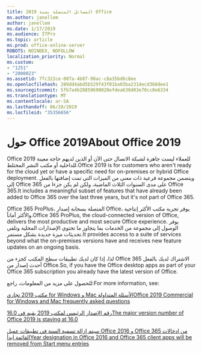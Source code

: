 ```yaml
---
title: المسائل المتصلة بسنة 2019 Office
ms.author: janellem
author: janellem
ms.date: 1/17/2019
ms.audience: ITPro
ms.topic: article
ms.prod: office-online-server
ROBOTS: NOINDEX, NOFOLLOW
localization_priority: Normal
ms.custom:
- "1251"
- "2000023"
ms.assetid: 7fc322ce-08fa-4b87-98ac-c8a35bd6c8ee
ms.openlocfilehash: 289dd4abd5b529f43f01ba03ba2314ecd368dee1
ms.sourcegitcommit: 5fb7a4b28859690020efdea630d03e70cc0e6334
ms.translationtype: MT
ms.contentlocale: ar-SA
ms.lasthandoff: 06/28/2019
ms.locfileid: "35356656"
---
```

# <a name="about-office-2019"></a><span data-ttu-id="cf5a8-102">حول Office 2019</span><span class="sxs-lookup"><span data-stu-id="cf5a8-102">About Office 2019</span></span>

<span data-ttu-id="cf5a8-103">Office 2019 للعملاء ليست جاهزة لشبكة الاتصال حتى الآن أو الذين لديهم حاجة معينة للداخلية أو مكتب النشر المختلط.</span><span class="sxs-lookup"><span data-stu-id="cf5a8-103">Office 2019 is for customers who aren't ready for the cloud yet or have a specific need for on-premises or hybrid Office deployment.</span></span> <span data-ttu-id="cf5a8-104">ويتضمن مجموعة فرعية ذات معنى من الميزات التي تمت إضافتها بالفعل إلى Office 365 على مدى السنوات الثلاث الماضية، ولكن لم يكن جزءا من Office 365.</span><span class="sxs-lookup"><span data-stu-id="cf5a8-104">It includes a meaningful subset of features that have already been added to Office 365 over the last three years, but it's not part of Office 365.</span></span>
  
<span data-ttu-id="cf5a8-105">Office 365 ProPlus، المتصلة بسحابة إصدار Office، يوفر تجربة مكتب الأكثر إنتاجية والأكثر أماناً.</span><span class="sxs-lookup"><span data-stu-id="cf5a8-105">Office 365 ProPlus, the cloud-connected version of Office, delivers the most productive and most secure Office experience.</span></span> <span data-ttu-id="cf5a8-106">يوفر الوصول إلى مجموعة من الخدمات بما يتجاوز ما تحتوي الإصدارات المحلية وتلقى تحديثات ميزة جديدة بشكل مستمر.</span><span class="sxs-lookup"><span data-stu-id="cf5a8-106">It provides access to a suite of services beyond what the on-premises versions have and receives new feature updates on an ongoing basis.</span></span>
  
<span data-ttu-id="cf5a8-107">لذا، إذا كان لديك تطبيقات سطح المكتب كجزء من Office 365 الاشتراك لديك بالفعل أحدث إصدار من Office.</span><span class="sxs-lookup"><span data-stu-id="cf5a8-107">So, if you have the Office desktop apps as part of your Office 365 subscription you already have the latest version of Office.</span></span>
  
<span data-ttu-id="cf5a8-108">للحصول على مزيد من المعلومات، راجع:</span><span class="sxs-lookup"><span data-stu-id="cf5a8-108">For more information, see:</span></span>
  
[<span data-ttu-id="cf5a8-109">مكتب 2019 تجاري for Windows و Mac الأسئلة المتداولة</span><span class="sxs-lookup"><span data-stu-id="cf5a8-109">Office 2019 Commercial for Windows and Mac frequently asked questions</span></span>](https://support.microsoft.com/help/4133312)
  
[<span data-ttu-id="cf5a8-110">رقم الإصدار الرئيسي لمكتب 2019 يقيم في 16.0</span><span class="sxs-lookup"><span data-stu-id="cf5a8-110">The major version number of Office 2019 is staying at 16.0</span></span>](https://docs.microsoft.com/deployoffice/office2019/overview)
  
[<span data-ttu-id="cf5a8-111">سيتم إزالة تسمية السنة في تطبيقات عميل Office 2016 و Office 365 من إدخالات القائمة ابدأ</span><span class="sxs-lookup"><span data-stu-id="cf5a8-111">Year designation in Office 2016 and Office 365 client apps will be removed from Start menu entries</span></span>](https://support.office.com/article/8fe5e052-76d2-49de-af30-2e84ed3da907?wt.mc_id=Alchemy_ClientDIA)
  